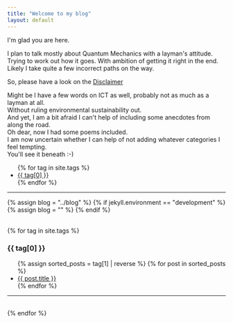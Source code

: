 ```yaml
---
title: "Welcome to my blog"
layout: default
---
```


I'm glad you are here.

I plan to talk mostly about Quantum Mechanics with a layman's attitude.  
Trying to work out how it goes. With ambition of getting it right in the end. Likely I take quite a few incorrect paths on the way.  

So, please have a look on the [Disclaimer](1977/07/22/disclaimer)

Might be I have a few words on ICT as well, probably not as much as a layman at all.  
Without ruling environmental sustainability out.  
And yet, I am a bit afraid I can't help of including some anecdotes from along the road.  
Oh dear, now I had some poems included.  
I am now uncertain whether I can help of not adding whatever categories I feel tempting.  
You'll see it beneath :-)


<ul>
{% for tag in site.tags %}
   <li>
      <a href="#{{ tag[0] }}">{{ tag[0] }}</a>
   </li>
{% endfor %}
</ul>
<HR>

{% assign blog = "../blog" %}
{% if jekyll.environment == "development" %}
{% assign blog = "" %}
{% endif %}


<div style="page-break-after: always; visibility: hidden"> \pagebreak </div>
{% for tag in site.tags %}
  <h3 ID="{{ tag[0] }}">{{ tag[0] }}</h3>
  <ul>
    {% assign sorted_posts = tag[1] | reverse %}
    {% for post in sorted_posts %}
      <li>   	
 		<a href="{{blog}}{{ post.url }}">{{ post.title }}</a>
      </li>
    {% endfor %}
  </ul>
  <HR>
 <div style="page-break-after: always; visibility: hidden"> \pagebreak </div>
{% endfor %}
